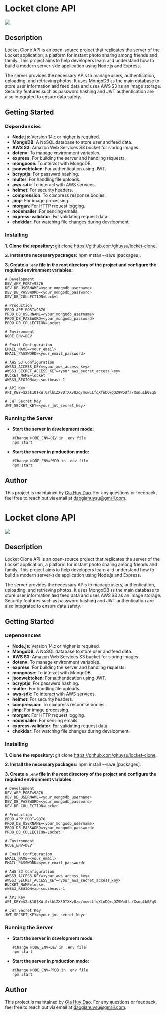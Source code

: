 # Locket clone API

![](https://ineqe.com/wp-content/uploads/2022/02/locket_app_icon-1024x1024.png)

## Description

Locket Clone API is an open-source project that replicates the server of the Locket application, a platform for instant photo sharing among friends and family. This project aims to help developers learn and understand how to build a modern server-side application using Node.js and Express.

The server provides the necessary APIs to manage users, authentication, uploading, and retrieving photos. It uses MongoDB as the main database to store user information and feed data and uses AWS S3 as an image storage. Security features such as password hashing and JWT authentication are also integrated to ensure data safety.

## Getting Started

### Dependencies

- **Node.js**: Version 14.x or higher is required.
- **MongoDB**: A NoSQL database to store user and feed data.
- **AWS S3**: Amazon Web Services S3 bucket for storing images.
- **dotenv**: To manage environment variables.
- **express**: For building the server and handling requests.
- **mongoose**: To interact with MongoDB.
- **jsonwebtoken**: For authentication using JWT.
- **bcryptjs**: For password hashing.
- **multer**: For handling file uploads.
- **aws-sdk**: To interact with AWS services.
- **helmet**: For security headers.
- **compression**: To compress response bodies.
- **jimp**: For image processing.
- **morgan**: For HTTP request logging.
- **nodemailer**: For sending emails.
- **express-validator**: For validating request data.
- **chokidar**: For watching file changes during development.

### Installing

**1. Clone the repository:** git clone https://github.com/ghuysu/locket-clone.

**2. Install the necessary packages:** npm install --save [packages].

**3. Create a `.env` file in the root directory of the project and configure the required environment variables:**

```env
# Development
DEV_APP_PORT=9876
DEV_DB_USERNAME=<your_mongodb_username>
DEV_DB_PASSWORD=<your_mongodb_password>
DEV_DB_COLLECTION=Locket

# Production
PROD_APP_PORT=9876
PROD_DB_USERNAME=<your_mongodb_username>
PROD_DB_PASSWORD=<your_mongodb_password>
PROD_DB_COLLECTION=Locket

# Environment
NODE_ENV=DEV

# Email Configuration
EMAIL_NAME=<your_email>
EMAIL_PASSWORD=<your_email_password>

# AWS S3 Configuration
AWSS3_ACCESS_KEY=<your_aws_access_key>
AWSS3_SECRET_ACCESS_KEY=<your_aws_secret_access_key>
BUCKET_NAME=locket
AWSS3_REGION=ap-southeast-1

# API Key
API_KEY=$2a$10$KW.0rlbLZX8DTXXvOzq/muwLLfqXfnDQxqQZ9WoUfa/XsmuLb0EqS

# JWT Secret Key
JWT_SECRET_KEY=<your_jwt_secret_key>
```

### Running the Server

- **Start the server in development mode:**
  ```
  #Change NODE_ENV=DEV in .env file
  npm start
  ```
- **Start the server in production mode:**
  ```
  #Change NODE_ENV=PROD in .env file
  npm start
  ```

## Author

This project is maintained by [Gia Huy Dao](https://www.facebook.com/ghuy.1011). For any questions or feedback, feel free to reach out via email at [daogiahuysu@gmail.com](mailto:daogiahuysu@gmail.com).

# Locket clone API

![](https://ineqe.com/wp-content/uploads/2022/02/locket_app_icon-1024x1024.png)

## Description

Locket Clone API is an open-source project that replicates the server of the Locket application, a platform for instant photo sharing among friends and family. This project aims to help developers learn and understand how to build a modern server-side application using Node.js and Express.

The server provides the necessary APIs to manage users, authentication, uploading, and retrieving photos. It uses MongoDB as the main database to store user information and feed data and uses AWS S3 as an image storage. Security features such as password hashing and JWT authentication are also integrated to ensure data safety.

## Getting Started

### Dependencies

- **Node.js**: Version 14.x or higher is required.
- **MongoDB**: A NoSQL database to store user and feed data.
- **AWS S3**: Amazon Web Services S3 bucket for storing images.
- **dotenv**: To manage environment variables.
- **express**: For building the server and handling requests.
- **mongoose**: To interact with MongoDB.
- **jsonwebtoken**: For authentication using JWT.
- **bcryptjs**: For password hashing.
- **multer**: For handling file uploads.
- **aws-sdk**: To interact with AWS services.
- **helmet**: For security headers.
- **compression**: To compress response bodies.
- **jimp**: For image processing.
- **morgan**: For HTTP request logging.
- **nodemailer**: For sending emails.
- **express-validator**: For validating request data.
- **chokidar**: For watching file changes during development.

### Installing

**1. Clone the repository:** git clone https://github.com/ghuysu/locket-clone.

**2. Install the necessary packages:** npm install --save [packages].

**3. Create a `.env` file in the root directory of the project and configure the required environment variables:**

```env
# Development
DEV_APP_PORT=9876
DEV_DB_USERNAME=<your_mongodb_username>
DEV_DB_PASSWORD=<your_mongodb_password>
DEV_DB_COLLECTION=Locket

# Production
PROD_APP_PORT=9876
PROD_DB_USERNAME=<your_mongodb_username>
PROD_DB_PASSWORD=<your_mongodb_password>
PROD_DB_COLLECTION=Locket

# Environment
NODE_ENV=DEV

# Email Configuration
EMAIL_NAME=<your_email>
EMAIL_PASSWORD=<your_email_password>

# AWS S3 Configuration
AWSS3_ACCESS_KEY=<your_aws_access_key>
AWSS3_SECRET_ACCESS_KEY=<your_aws_secret_access_key>
BUCKET_NAME=locket
AWSS3_REGION=ap-southeast-1

# API Key
API_KEY=$2a$10$KW.0rlbLZX8DTXXvOzq/muwLLfqXfnDQxqQZ9WoUfa/XsmuLb0EqS

# JWT Secret Key
JWT_SECRET_KEY=<your_jwt_secret_key>
```

### Running the Server

- **Start the server in development mode:**
  ```
  #Change NODE_ENV=DEV in .env file
  npm start
  ```
- **Start the server in production mode:**
  ```
  #Change NODE_ENV=PROD in .env file
  npm start
  ```

## Author

This project is maintained by [Gia Huy Dao](https://www.facebook.com/ghuy.1011). For any questions or feedback, feel free to reach out via email at [daogiahuysu@gmail.com](mailto:daogiahuysu@gmail.com).
